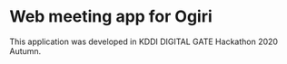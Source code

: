 # Web meeting app for Ogiri
This application was developed in KDDI DIGITAL GATE Hackathon 2020 Autumn.
